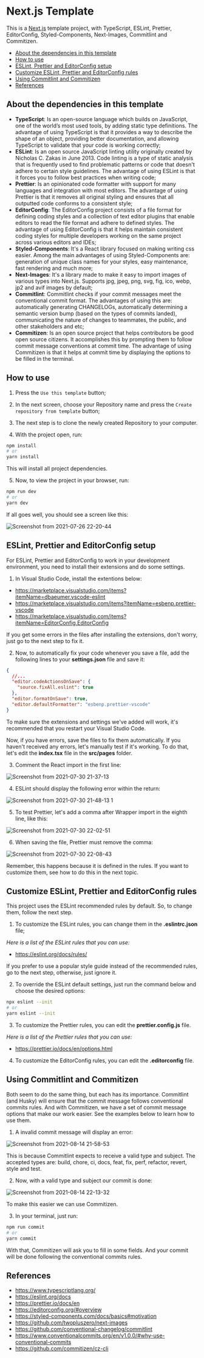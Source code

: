 # Next.js Template

This is a [Next.js](https://github.com/vercel/next.js) template project, with TypeScript, ESLint, Prettier, EditorConfig, Styled-Components, Next-Images, Commitlint and Commitizen.

* [About the dependencies in this template](#about-the-dependencies-in-this-template)
* [How to use](#how-to-use)
* [ESLint, Prettier and EditorConfig setup](#eslint-prettier-and-editorconfig-setup)
* [Customize ESLint, Prettier and EditorConfig rules](#customize-eslint-prettier-and-editorconfig-rules)
* [Using Commitlint and Commitizen](#using-commitlint-and-commitizen)
* [References](#references)

## About the dependencies in this template

* **TypeScript**: Is an open-source language which builds on JavaScript, one of the world’s most used tools, by adding static type definitions. The advantage of using TypeScript is that it provides a way to describe the shape of an object, providing better documentation, and allowing TypeScript to validate that your code is working correctly;
* **ESLint**: Is an open source JavaScript linting utility originally created by Nicholas C. Zakas in June 2013. Code linting is a type of static analysis that is frequently used to find problematic patterns or code that doesn't adhere to certain style guidelines. The advantage of using ESLint is that it forces you to follow best practices when writing code;
* **Prettier**: Is an opinionated code formatter with support for many languages and integration with most editors. The advantage of using Prettier is that it removes all original styling and ensures that all outputted code conforms to a consistent style;
* **EditorConfig**: The EditorConfig project consists of a file format for defining coding styles and a collection of text editor plugins that enable editors to read the file format and adhere to defined styles. The advantage of using EditorConfig is that it helps maintain consistent coding styles for multiple developers working on the same project across various editors and IDEs;
* **Styled-Components**: It's a React library focused on making writing css easier. Among the main advantages of using Styled-Components are: generation of unique class names for your styles, easy maintenance, fast rendering and much more;
* **Next-Images**: It's a library made to make it easy to import images of various types into Next.js. Supports jpg, jpeg, png, svg, fig, ico, webp, jp2 and avif images by default;
* **Commitlint**: Commitlint checks if your commit messages meet the conventional commit format. The advantages of using this are: automatically generating CHANGELOGs, automatically determining a semantic version bump (based on the types of commits landed), communicating the nature of changes to teammates, the public, and other stakeholders and etc;
* **Commitizen**: Is an open source project that helps contributors be good open source citizens. It accomplishes this by prompting them to follow commit message conventions at commit time. The advantage of using Commitizen is that it helps at commit time by displaying the options to be filled in the terminal.

## How to use

1. Press the `Use this template` button;
2. In the next screen, choose your Repository name and press the `Create repository from template` button;
3. The next step is to clone the newly created Repository to your computer.

4. With the project open, run:

```bash
npm install
# or
yarn install
```
This will install all project dependencies.

5. Now, to view the project in your browser, run:

```bash
npm run dev
# or
yarn dev
```

If all goes well, you should see a screen like this:

![Screenshot from 2021-07-26 22-20-44](https://user-images.githubusercontent.com/50345682/127079833-fa902500-a4f2-4749-967e-f0f38fd49e8d.png)



## ESLint, Prettier and EditorConfig setup

For ESLint, Prettier and EditorConfig to work in your development environment, you need to install their extensions and do some settings.

1. In Visual Studio Code, install the extentions below:

* https://marketplace.visualstudio.com/items?itemName=dbaeumer.vscode-eslint
* https://marketplace.visualstudio.com/items?itemName=esbenp.prettier-vscode
* https://marketplace.visualstudio.com/items?itemName=EditorConfig.EditorConfig

If you get some errors in the files after installing the extensions, don't worry, just go to the next step to fix it.

2. Now, to automatically fix your code whenever you save a file, add the following lines to your **settings.json** file and save it:

```json
{
  //...
  "editor.codeActionsOnSave": {
    "source.fixAll.eslint": true
  },
  "editor.formatOnSave": true,
  "editor.defaultFormatter": "esbenp.prettier-vscode"
}
```

To make sure the extensions and settings we've added will work, it's recommended that you restart your Visual Studio Code.

Now, if you have errors, save the files to fix them automatically. If you haven't received any errors, let's manually test if it's working. To do that, let's edit the **index.tsx** file in the **src/pages** folder.

3. Comment the React import in the first line:

![Screenshot from 2021-07-30 21-37-13](https://user-images.githubusercontent.com/50345682/127723250-8f58a765-8061-483a-ba99-4e8852bdd301.png)

4. ESLint should display the following error within the return:

![Screenshot from 2021-07-30 21-48-13 1](https://user-images.githubusercontent.com/50345682/127723580-2e0737b7-3b72-455c-af2f-f3a91a478ded.png)

5. To test Prettier, let's add a comma after Wrapper import in the eighth line, like this: 

![Screenshot from 2021-07-30 22-02-51](https://user-images.githubusercontent.com/50345682/127723831-781a88eb-2a0d-47e3-896c-91f7af02802c.png)

6. When saving the file, Prettier must remove the comma:

![Screenshot from 2021-07-30 22-08-43](https://user-images.githubusercontent.com/50345682/127723964-937b37f0-5081-4113-83ef-984d32deb383.png)

Remember, this happens because it is defined in the rules. If you want to customize them, see how to do this in the next topic.

## Customize ESLint, Prettier and EditorConfig rules

This project uses the ESLint recommended rules by default. So, to change them, follow the next step.

1. To customize the ESLint rules, you can change them in the **.eslintrc.json** file;

_Here is a list of the ESLint rules that you can use:_
* https://eslint.org/docs/rules/

If you prefer to use a popular style guide instead of the recommended rules, go to the next step, otherwise, just ignore it.

2. To override the ESLint default settings, just run the command below and choose the desired options:

```bash
npx eslint --init
# or
yarn eslint --init
```

3. To customize the Prettier rules, you can edit the **prettier.config.js** file.

_Here is a list of the Prettier rules that you can use:_
* https://prettier.io/docs/en/options.html

4. To customize the EditorConfig rules, you can edit the **.editorconfig** file.

## Using Commitlint and Commitizen

Both seem to do the same thing, but each has its importance. Commitlint (and Husky) will ensure that the commit message follows conventional commits rules. And with Commitizen, we have a set of commit message options that make our work easier. See the examples below to learn how to use them.

1. A invalid commit message will display an error:

![Screenshot from 2021-08-14 21-58-53](https://user-images.githubusercontent.com/50345682/129463721-e61bb658-a6cd-497d-9ba8-39cbbb689753.png)

This is because Commitlint expects to receive a valid type and subject. The accepted types are: build, chore, ci, docs, feat, fix, perf, refactor, revert, style and test.

2. Now, with a valid type and subject our commit is done:

![Screenshot from 2021-08-14 22-13-32](https://user-images.githubusercontent.com/50345682/129463887-e71a22de-1cbc-49f1-aed8-11321a90dd9b.png)

To make this easier we can use Commitizen.

3. In your terminal, just run:

```bash
npm run commit
# or
yarn commit
```

With that, Commitizen will ask you to fill in some fields. And your commit will be done following the conventional commits rules.

## References

* https://www.typescriptlang.org/
* https://eslint.org/docs
* https://prettier.io/docs/en
* https://editorconfig.org/#overview
* https://styled-components.com/docs/basics#motivation
* https://github.com/twopluszero/next-images
* https://github.com/conventional-changelog/commitlint
* https://www.conventionalcommits.org/en/v1.0.0/#why-use-conventional-commits
* https://github.com/commitizen/cz-cli
